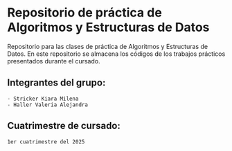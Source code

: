 # Repositorio de práctica de Algoritmos y Estructuras de Datos

Repositorio para las clases de práctica de Algoritmos y Estructuras de Datos. En este repositorio se almacena los códigos de los trabajos prácticos presentados durante el cursado.

## Integrantes del grupo:
    - Stricker Kiara Milena 
    - Haller Valeria Alejandra

## Cuatrimestre de cursado:
    1er cuatrimestre del 2025

